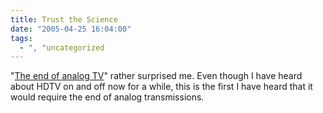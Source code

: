 ```yaml
---
title: Trust the Science
date: "2005-04-25 16:04:00"
tags:
  - ", "uncategorized
---
```

<p> "<a href="http://www.msnbc.msn.com/id/7593620/">The end of analog
TV</a>" rather surprised me.  Even though I have heard about HDTV
on and off now for a while, this is the first I have heard that it
would require the end of analog transmissions.</p>

